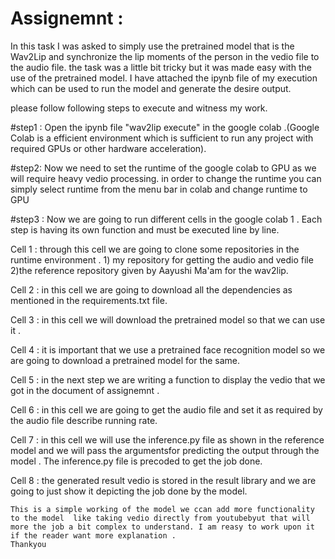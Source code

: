 # Assignemnt :

In this task I was asked to simply use the pretrained model that is the Wav2Lip and synchronize the lip moments of the person in the vedio file to the audio file.
the task was a little bit tricky but it was made easy with the use of the pretrained model.
I have attached the ipynb file of my execution which can be used to run the model and generate the desire output.

please follow following steps to execute and witness my work.

#step1 :
Open the ipynb file  "wav2lip execute" in the google colab .(Google Colab is a efficient environment which is sufficient to run any project with required GPUs or other hardware acceleration).

#step2:
Now we need to set the runtime of the google colab to GPU as we will require heavy vedio processing.
  in order to change the runtime you can simply select runtime from the menu bar in colab and change runtime to GPU

#step3 :
Now we are going to run different cells in the google colab 1 . Each step is having its own function and must be executed line by line.

  Cell 1 :
    through this cell we are going to clone some repositories in the runtime environment .
    1) my repository for getting the audio and vedio file
    2)the reference repository given by Aayushi Ma'am for the wav2lip.

  Cell 2 :
    in this cell we are going to download all the dependencies as mentioned in the requirements.txt file.

  Cell 3 :
    in this cell  we will download the pretrained model so that we can  use it .

  Cell 4 :
    it is important that we use a pretrained face recognition model so  we are going to download a pretrained model for the same.

  Cell 5 :
    in the next step we are writing a function to display the vedio that we got in the document of assignemnt .

  Cell 6 : 
    in this cell we are going to get the audio file and set it as required by the audio file describe running rate.

  Cell 7 :
    in this cell we will use the inference.py file as shown in the reference model and we will pass the argumentsfor predicting the output through the model .
    The inference.py file is precoded to get the job done.

  Cell 8 :
    the generated result vedio is stored in the result library and we are going to just show it depicting the job done by the model.


    This is a simple working of the model we ccan add more functionality to the model  like taking vedio directly from youtubebyut that will more the job a bit complex to understand. I am reasy to work upon it if the reader want more explanation .
    Thankyou
  
  
